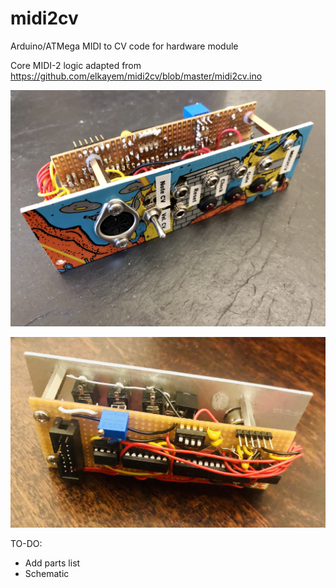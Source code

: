 # midi2cv
Arduino/ATMega MIDI to CV code for hardware module

Core MIDI-2 logic adapted from https://github.com/elkayem/midi2cv/blob/master/midi2cv.ino

![Panel view](modular-synth-project-part-2-1.jpg)

![Rear view](modular-synth-project-part-2-2.jpg)

TO-DO:
- Add parts list
- Schematic
